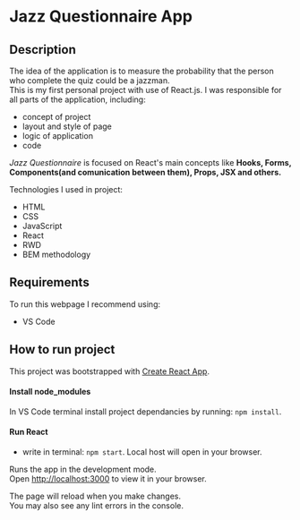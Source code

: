 # Jazz Questionnaire App

## Description

The idea of the application is to measure the probability that the person who complete the quiz could be a jazzman.  
This is my first personal project with use of React.js. I was responsible for all parts of the application, including:
- concept of project
- layout and style of page
- logic of application
- code

 *Jazz Questionnaire* is focused on React's main concepts like **Hooks, Forms, Components(and comunication between them), Props, JSX and others.**

Technologies I used in project:
- HTML
- CSS
- JavaScript
- React
- RWD
- BEM methodology

## Requirements

To run this webpage I recommend using:
- VS Code

## How to run project
This project was bootstrapped with [Create React App](https://github.com/facebook/create-react-app).

#### Install node_modules
In VS Code terminal install project dependancies by running: `npm install`.

#### Run React
- write in terminal: `npm start`. Local host will open in your browser.


Runs the app in the development mode.\
Open [http://localhost:3000](http://localhost:3000) to view it in your browser.

The page will reload when you make changes.\
You may also see any lint errors in the console.
